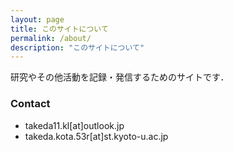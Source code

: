 ```yaml
---
layout: page
title: このサイトについて
permalink: /about/
description: "このサイトについて"
---
```


研究やその他活動を記録・発信するためのサイトです．

### Contact
- takeda11.kl[at]outlook.jp
- takeda.kota.53r[at]st.kyoto-u.ac.jp
